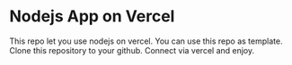 # Nodejs App on Vercel
This repo let you use nodejs on vercel. You can use this repo as template.
Clone this repository to your github. 
Connect via vercel and enjoy.